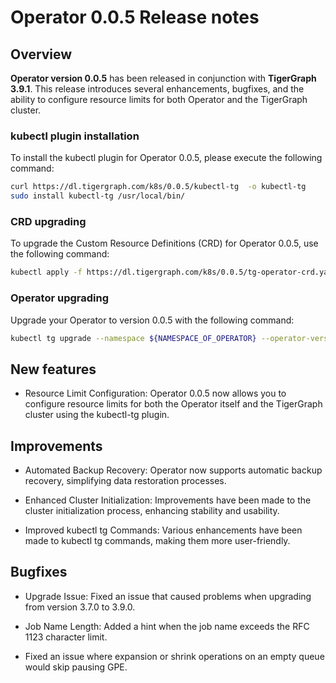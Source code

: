 # Operator 0.0.5 Release notes

## Overview

**Operator version 0.0.5** has been released in conjunction with **TigerGraph 3.9.1**. This release introduces several enhancements, bugfixes, and the ability to configure resource limits for both Operator and the TigerGraph cluster.

### kubectl plugin installation

To install the kubectl plugin for Operator 0.0.5, please execute the following command:

```bash
curl https://dl.tigergraph.com/k8s/0.0.5/kubectl-tg  -o kubectl-tg
sudo install kubectl-tg /usr/local/bin/
```

### CRD upgrading

To upgrade the Custom Resource Definitions (CRD) for Operator 0.0.5, use the following command:

```bash
kubectl apply -f https://dl.tigergraph.com/k8s/0.0.5/tg-operator-crd.yaml
```

### Operator upgrading

Upgrade your Operator to version 0.0.5 with the following command:

```bash
kubectl tg upgrade --namespace ${NAMESPACE_OF_OPERATOR} --operator-version 0.0.5
```

## New features

- Resource Limit Configuration: Operator 0.0.5 now allows you to configure resource limits for both the Operator itself and the TigerGraph cluster using the kubectl-tg plugin.

## Improvements

- Automated Backup Recovery: Operator now supports automatic backup recovery, simplifying data restoration processes.

- Enhanced Cluster Initialization: Improvements have been made to the cluster initialization process, enhancing stability and usability.

- Improved kubectl tg Commands: Various enhancements have been made to kubectl tg commands, making them more user-friendly.

## Bugfixes

- Upgrade Issue: Fixed an issue that caused problems when upgrading from version 3.7.0 to 3.9.0.

- Job Name Length: Added a hint when the job name exceeds the RFC 1123 character limit.

- Fixed an issue where expansion or shrink operations on an empty queue would skip pausing GPE.
